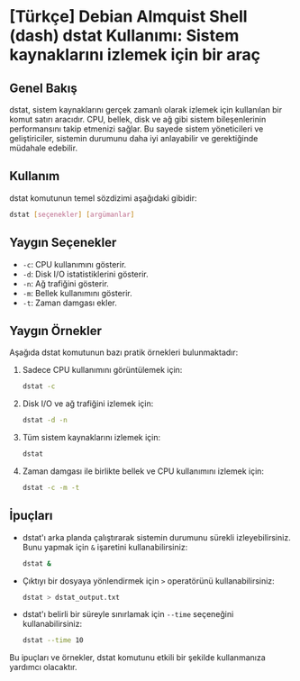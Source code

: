 # [Türkçe] Debian Almquist Shell (dash) dstat Kullanımı: Sistem kaynaklarını izlemek için bir araç

## Genel Bakış
dstat, sistem kaynaklarını gerçek zamanlı olarak izlemek için kullanılan bir komut satırı aracıdır. CPU, bellek, disk ve ağ gibi sistem bileşenlerinin performansını takip etmenizi sağlar. Bu sayede sistem yöneticileri ve geliştiriciler, sistemin durumunu daha iyi anlayabilir ve gerektiğinde müdahale edebilir.

## Kullanım
dstat komutunun temel sözdizimi aşağıdaki gibidir:

```bash
dstat [seçenekler] [argümanlar]
```

## Yaygın Seçenekler
- `-c`: CPU kullanımını gösterir.
- `-d`: Disk I/O istatistiklerini gösterir.
- `-n`: Ağ trafiğini gösterir.
- `-m`: Bellek kullanımını gösterir.
- `-t`: Zaman damgası ekler.

## Yaygın Örnekler
Aşağıda dstat komutunun bazı pratik örnekleri bulunmaktadır:

1. Sadece CPU kullanımını görüntülemek için:
   ```bash
   dstat -c
   ```

2. Disk I/O ve ağ trafiğini izlemek için:
   ```bash
   dstat -d -n
   ```

3. Tüm sistem kaynaklarını izlemek için:
   ```bash
   dstat
   ```

4. Zaman damgası ile birlikte bellek ve CPU kullanımını izlemek için:
   ```bash
   dstat -c -m -t
   ```

## İpuçları
- dstat'ı arka planda çalıştırarak sistemin durumunu sürekli izleyebilirsiniz. Bunu yapmak için `&` işaretini kullanabilirsiniz:
  ```bash
  dstat & 
  ```

- Çıktıyı bir dosyaya yönlendirmek için `>` operatörünü kullanabilirsiniz:
  ```bash
  dstat > dstat_output.txt
  ```

- dstat'ı belirli bir süreyle sınırlamak için `--time` seçeneğini kullanabilirsiniz:
  ```bash
  dstat --time 10
  ```

Bu ipuçları ve örnekler, dstat komutunu etkili bir şekilde kullanmanıza yardımcı olacaktır.